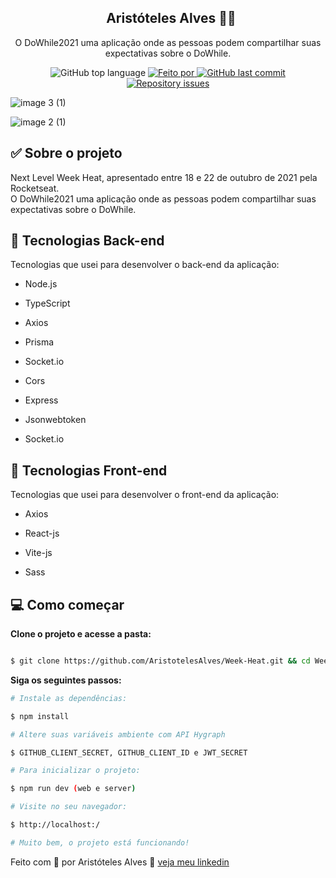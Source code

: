 <h2 align="center">
  Aristóteles Alves 👨‍💻
</h2>

<p align="center">O DoWhile2021 uma aplicação onde as pessoas podem compartilhar suas expectativas sobre o DoWhile.</p>

<p align="center">
<img alt="GitHub top language" src="https://img.shields.io/github/languages/top/AristotelesAlves/Vitrine_afiliado?color=green">
<a href="https://www.linkedin.com/in/aristoteles-aleves-de-oliveira-ab8089226/" target="_blank" rel="noopener noreferrer">
<img alt="Feito por" src="https://img.shields.io/badge/Feito%20por-Arist%C3%B3teles-green"> 
</a>
<a href="https://github.com/AristotelesAlves/Vitrine_afiliado/commits/main">
<img alt="GitHub last commit" src="https://img.shields.io/github/last-commit/AristotelesAlves/Authentication_GitHub?color=green">
</a>
<a href="https://github.com/AristotelesAlves/Vitrine_afiliado/issues">
<img alt="Repository issues" src="https://img.shields.io/github/issues/AristotelesAlves/Authentication_GitHub?color=green">
</a>
</p>

![image 3 (1)](https://user-images.githubusercontent.com/103201579/231894870-e45d7c65-842d-43b5-82f4-da9aeffdb81a.png)

![image 2 (1)](https://user-images.githubusercontent.com/103201579/231894904-5cf3640b-f7c5-4578-ad99-4c1bd8aaa5e7.png)


## ✅ Sobre o projeto

Next Level Week Heat, apresentado entre 18 e 22 de outubro de 2021 pela Rocketseat. </br>
O DoWhile2021 uma aplicação onde as pessoas podem compartilhar suas expectativas sobre o DoWhile.


## 🚀 Tecnologias Back-end

Tecnologias que usei para desenvolver o back-end da aplicação:

- Node.js

- TypeScript

- Axios

- Prisma

- Socket.io

- Cors

- Express

- Jsonwebtoken

- Socket.io

## 🚀 Tecnologias Front-end

Tecnologias que usei para desenvolver o front-end da aplicação:

- Axios

- React-js

- Vite-js

- Sass

## 💻 Como começar

**Clone o projeto e acesse a pasta:**

```bash

$ git clone https://github.com/AristotelesAlves/Week-Heat.git && cd Week_Heat

```

**Siga os seguintes passos:**

```bash
# Instale as dependências:

$ npm install

# Altere suas variáveis ambiente com API Hygraph

$ GITHUB_CLIENT_SECRET, GITHUB_CLIENT_ID e JWT_SECRET 

# Para inicializar o projeto:

$ npm run dev (web e server)

# Visite no seu navegador:

$ http://localhost:/

# Muito bem, o projeto está funcionando!
```
Feito com 💓 por Aristóteles Alves 🤝 [veja meu linkedin](https://www.linkedin.com/in/aristoteles-aleves-de-oliveira-ab8089226/)
